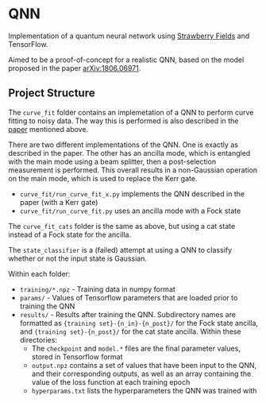 # QNN
Implementation of a quantum neural network using [Strawberry Fields](https://github.com/xanaduai/strawberryfields) and
TensorFlow.

Aimed to be a proof-of-concept for a realistic QNN, based on the model proposed in the paper
[arXiv:1806.06971](https://arxiv.org/pdf/1806.06871.pdf).

## Project Structure
The `curve_fit` folder contains an implemetation of a QNN to perform curve fitting to noisy data. The way this is performed
is also described in the [paper](https://arxiv.org/pdf/1806.06871.pdf) mentioned above.

There are two different implementations of the QNN. One is exactly as described in the paper. The other has an ancilla mode,
which is entangled with the main mode using a beam splitter, then a post-selection measurement is performed. This overall
results in a non-Gaussian operation on the main mode, which is used to replace the Kerr gate.

- `curve_fit/run_curve_fit_x.py` implements the QNN described in the paper (with a Kerr gate)
- `curve_fit/run_curve_fit.py` uses an ancilla mode with a Fock state

The `curve_fit_cats` folder is the same as above, but using a cat state instead of a Fock state for the ancilla.

The `state_classifier` is a (failed) attempt at using a QNN to classify whether or not the input state is Gaussian.

Within each folder:
- `training/*.npz` - Training data in numpy format
- `params/` - Values of Tensorflow parameters that are loaded prior to training the QNN
- `results/` - Results after training the QNN. Subdirectory names are formatted as `{training set}-{n_in}-{n_post}/` for the
Fock state ancilla, and `{training set}-{n_post}/` for the cat state ancilla. Within these directories:
  - The `checkpoint` and `model.*` files are the final parameter values, stored in Tensorflow format
  - `output.npz` contains a set of values that have been input to the QNN, and their corresponding outputs, as well as
  an array containing the value of the loss function at each training epoch
  - `hyperparams.txt` lists the hyperparameters the QNN was trained with
